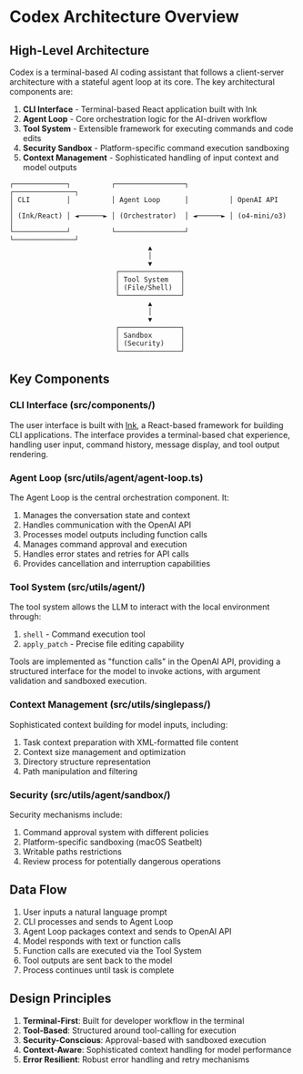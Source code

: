 # Codex Architecture Overview

## High-Level Architecture

Codex is a terminal-based AI coding assistant that follows a client-server architecture with a stateful agent loop at its core. The key architectural components are:

1. **CLI Interface** - Terminal-based React application built with Ink
2. **Agent Loop** - Core orchestration logic for the AI-driven workflow
3. **Tool System** - Extensible framework for executing commands and code edits
4. **Security Sandbox** - Platform-specific command execution sandboxing
5. **Context Management** - Sophisticated handling of input context and model outputs

```
┌─────────────┐          ┌─────────────────┐          ┌───────────────┐
│ CLI         │          │ Agent Loop      │          │ OpenAI API    │
│ (Ink/React) │ ◄──────► │ (Orchestrator)  │ ◄──────► │ (o4-mini/o3)  │
└─────────────┘          └─────────────────┘          └───────────────┘
                                  ▲
                                  │
                                  ▼
                          ┌───────────────┐
                          │ Tool System   │
                          │ (File/Shell)  │
                          └───────────────┘
                                  ▲
                                  │
                                  ▼
                          ┌───────────────┐
                          │ Sandbox       │
                          │ (Security)    │
                          └───────────────┘
```

## Key Components

### CLI Interface (src/components/)

The user interface is built with [Ink](https://github.com/vadimdemedes/ink), a React-based framework for building CLI applications. The interface provides a terminal-based chat experience, handling user input, command history, message display, and tool output rendering.

### Agent Loop (src/utils/agent/agent-loop.ts)

The Agent Loop is the central orchestration component. It:

1. Manages the conversation state and context
2. Handles communication with the OpenAI API
3. Processes model outputs including function calls
4. Manages command approval and execution
5. Handles error states and retries for API calls
6. Provides cancellation and interruption capabilities

### Tool System (src/utils/agent/)

The tool system allows the LLM to interact with the local environment through:

1. `shell` - Command execution tool
2. `apply_patch` - Precise file editing capability

Tools are implemented as "function calls" in the OpenAI API, providing a structured interface for the model to invoke actions, with argument validation and sandboxed execution.

### Context Management (src/utils/singlepass/)

Sophisticated context building for model inputs, including:

1. Task context preparation with XML-formatted file content
2. Context size management and optimization
3. Directory structure representation
4. Path manipulation and filtering

### Security (src/utils/agent/sandbox/)

Security mechanisms include:

1. Command approval system with different policies
2. Platform-specific sandboxing (macOS Seatbelt)
3. Writable paths restrictions
4. Review process for potentially dangerous operations

## Data Flow

1. User inputs a natural language prompt
2. CLI processes and sends to Agent Loop
3. Agent Loop packages context and sends to OpenAI API
4. Model responds with text or function calls
5. Function calls are executed via the Tool System
6. Tool outputs are sent back to the model
7. Process continues until task is complete

## Design Principles

1. **Terminal-First**: Built for developer workflow in the terminal
2. **Tool-Based**: Structured around tool-calling for execution
3. **Security-Conscious**: Approval-based with sandboxed execution
4. **Context-Aware**: Sophisticated context handling for model performance
5. **Error Resilient**: Robust error handling and retry mechanisms
